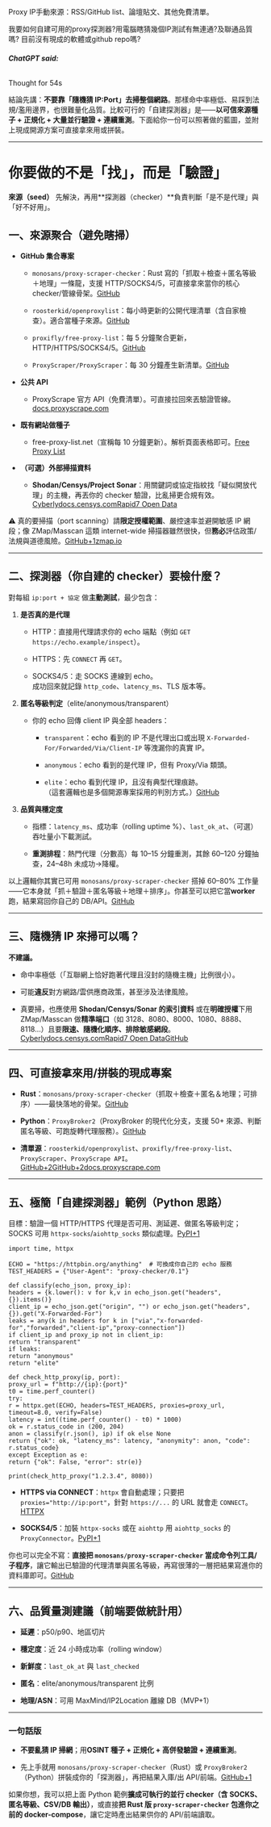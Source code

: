 Proxy IP手動來源：RSS/GitHub list、論壇貼文、其他免費清單。 

我要如何自建可用的proxy探測器?用電腦瞎猜幾個IP測試有無連通?及聯通品質嗎? 目前沒有現成的軟體或github repo嗎?

###### **ChatGPT said:**

Thought for 54s

結論先講：**不要靠「隨機猜 IP:Port」去掃整個網路**。那樣命中率極低、易踩到法規/濫用邊界，也很難量化品質。比較可行的「自建探測器」是——**以可信來源種子 \+ 正規化 \+ 大量並行驗證 \+ 連續重測**。下面給你一份可以照著做的藍圖，並附上現成開源方案可直接拿來用或拼裝。

---

# **你要做的不是「找」，而是「驗證」**

**來源（seed）** 先解決，再用\*\*探測器（checker）\*\*負責判斷「是不是代理」與「好不好用」。

## **一、來源聚合（避免瞎掃）**

* **GitHub 集合專案**

  * `monosans/proxy-scraper-checker`：Rust 寫的「抓取＋檢查＋匿名等級＋地理」一條龍，支援 HTTP/SOCKS4/5，可直接拿來當你的核心 checker/管線骨架。[GitHub](https://github.com/monosans/proxy-scraper-checker?search=1&utm_source=chatgpt.com)

  * `roosterkid/openproxylist`：每小時更新的公開代理清單（含自家檢查）。適合當種子來源。[GitHub](https://github.com/roosterkid/openproxylist?utm_source=chatgpt.com)

  * `proxifly/free-proxy-list`：每 5 分鐘聚合更新，HTTP/HTTPS/SOCKS4/5。[GitHub](https://github.com/proxifly/free-proxy-list?utm_source=chatgpt.com)

  * `ProxyScraper/ProxyScraper`：每 30 分鐘產生新清單。[GitHub](https://github.com/ProxyScraper/ProxyScraper/?utm_source=chatgpt.com)

* **公共 API**

  * ProxyScrape 官方 API（免費清單）。可直接拉回來丟驗證管線。[docs.proxyscrape.com](https://docs.proxyscrape.com/?utm_source=chatgpt.com)

* **既有網站做種子**

  * free-proxy-list.net（宣稱每 10 分鐘更新）。解析頁面表格即可。[Free Proxy List](https://free-proxy-list.net/en/?utm_source=chatgpt.com)

* **（可選）外部掃描資料**

  * **Shodan/Censys/Project Sonar**：用關鍵詞或協定指紋找「疑似開放代理」的主機，再丟你的 checker 驗證，比亂掃更合規有效。[Cyberly](https://www.cyberly.org/en/what-are-the-best-practices-for-using-shodan-ethically/index.html?utm_source=chatgpt.com)[docs.censys.com](https://docs.censys.com/docs/asm-ports-protocols-dashboard?utm_source=chatgpt.com)[Rapid7 Open Data](https://opendata.rapid7.com/?utm_source=chatgpt.com)

⚠️ 真的要掃描（port scanning）請**限定授權範圍**、嚴控速率並避開敏感 IP 網段；像 ZMap/Masscan 這類 internet-wide 掃描器雖然很快，但**務必**評估政策/法規與道德風險。[GitHub+1](https://github.com/zmap/zmap?utm_source=chatgpt.com)[zmap.io](https://zmap.io/paper.pdf?utm_source=chatgpt.com)

---

## **二、探測器（你自建的 checker）要檢什麼？**

對每組 `ip:port + 協定` 做**主動測試**，最少包含：

1. **是否真的是代理**

   * HTTP：直接用代理請求你的 echo 端點（例如 `GET https://echo.example/inspect`）。

   * HTTPS：先 `CONNECT` 再 `GET`。

   * SOCKS4/5：走 SOCKS 連線到 echo。  
      成功回來就記錄 `http_code`、`latency_ms`、TLS 版本等。

2. **匿名等級判定**（elite/anonymous/transparent）

   * 你的 echo 回傳 client IP 與全部 headers：

     * `transparent`：echo 看到的 IP 不是代理出口或出現 `X-Forwarded-For/Forwarded/Via/Client-IP` 等洩漏你的真實 IP。

     * `anonymous`：echo 看到的是代理 IP，但有 Proxy/Via 類頭。

     * `elite`：echo 看到代理 IP，且沒有典型代理痕跡。  
        （這套邏輯也是多個開源專案採用的判別方式。）[GitHub](https://github.com/monosans/proxy-scraper-checker?search=1&utm_source=chatgpt.com)

3. **品質與穩定度**

   * 指標：`latency_ms`、成功率（rolling uptime %）、`last_ok_at`、（可選）吞吐量小下載測試。

   * **重測排程**：熱門代理（分數高）每 10–15 分鐘重測，其餘 60–120 分鐘抽查，24–48h 未成功→降權。

以上邏輯你其實已可用 `monosans/proxy-scraper-checker` 搭掉 60–80% 工作量——它本身就「抓＋驗證＋匿名等級＋地理＋排序」。你甚至可以把它當**worker**跑，結果寫回你自己的 DB/API。[GitHub](https://github.com/monosans/proxy-scraper-checker?search=1&utm_source=chatgpt.com)

---

## **三、隨機猜 IP 來掃可以嗎？**

**不建議。**

* 命中率極低（「互聯網上恰好跑著代理且沒封的隨機主機」比例很小）。

* 可能**違反**對方網路/雲供應商政策，甚至涉及法律風險。

* 真要掃，也應使用 **Shodan/Censys/Sonar 的索引資料** 或在**明確授權**下用 ZMap/Masscan 做**精準端口**（如 3128、8080、8000、1080、8888、8118…）且要**限速、隨機化順序、排除敏感網段**。[Cyberly](https://www.cyberly.org/en/what-are-the-best-practices-for-using-shodan-ethically/index.html?utm_source=chatgpt.com)[docs.censys.com](https://docs.censys.com/docs/asm-ports-protocols-dashboard?utm_source=chatgpt.com)[Rapid7 Open Data](https://opendata.rapid7.com/?utm_source=chatgpt.com)[GitHub](https://github.com/zmap/zmap?utm_source=chatgpt.com)

---

## **四、可直接拿來用/拼裝的現成專案**

* **Rust**：`monosans/proxy-scraper-checker`（抓取＋檢查＋匿名＆地理；可排序）——最快落地的骨架。[GitHub](https://github.com/monosans/proxy-scraper-checker?search=1&utm_source=chatgpt.com)

* **Python**：`ProxyBroker2`（ProxyBroker 的現代化分支，支援 50+ 來源、判斷匿名等級、可跑旋轉代理服務）。[GitHub](https://github.com/bluet/proxybroker2?utm_source=chatgpt.com)

* **清單源**：`roosterkid/openproxylist`、`proxifly/free-proxy-list`、`ProxyScraper`、`ProxyScrape API`。[GitHub+2GitHub+2](https://github.com/roosterkid/openproxylist?utm_source=chatgpt.com)[docs.proxyscrape.com](https://docs.proxyscrape.com/?utm_source=chatgpt.com)

---

## **五、極簡「自建探測器」範例（Python 思路）**

目標：驗證一個 HTTP/HTTPS 代理是否可用、測延遲、做匿名等級判定；SOCKS 可用 `httpx-socks`/`aiohttp_socks` 類似處理。[PyPI+1](https://pypi.org/project/httpx-socks/?utm_source=chatgpt.com)

`import time, httpx`

`ECHO = "https://httpbin.org/anything"  # 可換成你自己的 echo 服務`  
`TEST_HEADERS = {"User-Agent": "proxy-checker/0.1"}`

`def classify(echo_json, proxy_ip):`  
    `headers = {k.lower(): v for k,v in echo_json.get("headers", {}).items()}`  
    `client_ip = echo_json.get("origin", "") or echo_json.get("headers", {}).get("X-Forwarded-For")`  
    `leaks = any(k in headers for k in ["via","x-forwarded-for","forwarded","client-ip","proxy-connection"])`  
    `if client_ip and proxy_ip not in client_ip:`  
        `return "transparent"`  
    `if leaks:`  
        `return "anonymous"`  
    `return "elite"`

`def check_http_proxy(ip, port):`  
    `proxy_url = f"http://{ip}:{port}"`  
    `t0 = time.perf_counter()`  
    `try:`  
        `r = httpx.get(ECHO, headers=TEST_HEADERS, proxies=proxy_url, timeout=8.0, verify=False)`  
        `latency = int((time.perf_counter() - t0) * 1000)`  
        `ok = r.status_code in (200, 204)`  
        `anon = classify(r.json(), ip) if ok else None`  
        `return {"ok": ok, "latency_ms": latency, "anonymity": anon, "code": r.status_code}`  
    `except Exception as e:`  
        `return {"ok": False, "error": str(e)}`

`print(check_http_proxy("1.2.3.4", 8080))`

* **HTTPS via CONNECT**：`httpx` 會自動處理；只要把 `proxies="http://ip:port"`，針對 `https://...` 的 URL 就會走 `CONNECT`。[HTTPX](https://www.python-httpx.org/advanced/proxies/?utm_source=chatgpt.com)

* **SOCKS4/5**：加裝 `httpx-socks` 或在 `aiohttp` 用 `aiohttp_socks` 的 `ProxyConnector`。[PyPI+1](https://pypi.org/project/httpx-socks/?utm_source=chatgpt.com)

你也可以完全不寫：**直接把 `monosans/proxy-scraper-checker` 當成命令列工具/子程序**，讓它輸出已驗證的代理清單與匿名等級，再寫很薄的一層把結果寫進你的資料庫即可。[GitHub](https://github.com/monosans/proxy-scraper-checker?search=1&utm_source=chatgpt.com)

---

## **六、品質量測建議（前端要做統計用）**

* **延遲**：p50/p90、地區切片

* **穩定度**：近 24 小時成功率（rolling window）

* **新鮮度**：`last_ok_at` 與 `last_checked`

* **匿名**：elite/anonymous/transparent 比例

* **地理/ASN**：可用 MaxMind/IP2Location 離線 DB（MVP+1）

---

### **一句話版**

* **不要亂猜 IP 掃網**；用**OSINT 種子 \+ 正規化 \+ 高併發驗證 \+ 連續重測**。

* 先上手就用 `monosans/proxy-scraper-checker`（Rust）或 `ProxyBroker2`（Python）拼裝成你的「探測器」，再把結果入庫/出 API/前端。[GitHub+1](https://github.com/monosans/proxy-scraper-checker?search=1&utm_source=chatgpt.com)

如果你想，我可以把上面 Python 範例**擴成可執行的並行 checker（含 SOCKS、匿名等級、CSV/DB 輸出）**，或直接**把 Rust 版 `proxy-scraper-checker` 包進你之前的 docker-compose**，讓它定時產出結果供你的 API/前端讀取。


